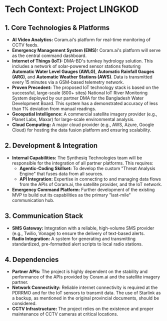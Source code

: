 # Tech Context: Project LINGKOD

## 1. Core Technologies & Platforms

*   **AI Video Analytics:** Coram.ai's platform for real-time monitoring of CCTV feeds.
*   **Emergency Management System (EMS):** Coram.ai's platform will serve as the central command dashboard.
*   **Internet of Things (IoT):** DMA-BD's turnkey hydrology solution. This includes a network of solar-powered sensor stations featuring **Automatic Water Level Gauges (AWLG)**, **Automatic Rainfall Gauges (ARG)**, and **Automatic Weather Stations (AWS)**. Data is transmitted every 15 minutes via a GSM-based telemetry network.
*   **Proven Precedent:** The proposed IoT technology stack is based on the successful, large-scale (800+ sites) National IoT River Monitoring System deployed by our partner DMA for the Bangladesh Water Development Board. This system has a demonstrated accuracy of less than 1% deviation from manual readings.
*   **Geospatial Intelligence:** A commercial satellite imagery provider (e.g., Planet Labs, Maxar) for large-scale environmental analysis.
*   **Cloud Computing:** A major cloud provider (e.g., AWS, Azure, Google Cloud) for hosting the data fusion platform and ensuring scalability.

## 2. Development & Integration

*   **Internal Capabilities:** The Synthesiq Technologies team will be responsible for the integration of all partner platforms. This requires:
    *   **Agentic-Coding Skillset:** To develop the custom "Threat Analysis Engine" that fuses data from all sources.
    *   **API Integration:** Expertise in connecting to and managing data flows from the APIs of Coram.ai, the satellite provider, and the IoT network.
*   **Emergency Command Platform:** Further development of the existing MVP to build out its capabilities as the primary "last-mile" communication hub.

## 3. Communication Stack

*   **SMS Gateway:** Integration with a reliable, high-volume SMS provider (e.g., Twilio, Vonage) to ensure the delivery of text-based alerts.
*   **Radio Integration:** A system for generating and transmitting standardized, pre-formatted alert scripts to local radio stations.

## 4. Dependencies

*   **Partner APIs:** The project is highly dependent on the stability and performance of the APIs provided by Coram.ai and the satellite imagery partner.
*   **Network Connectivity:** Reliable internet connectivity is required at the PDRRMO and for the IoT sensors to transmit data. The use of Starlink as a backup, as mentioned in the original provincial documents, should be considered.
*   **CCTV Infrastructure:** The project relies on the existence and proper maintenance of CCTV cameras at critical locations.
